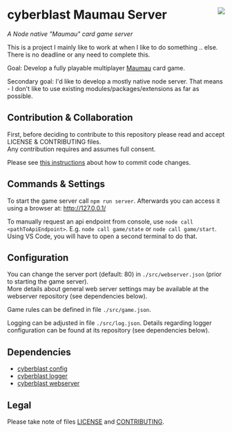 # cyberblast Maumau Server <img src="https://raw.githubusercontent.com/cyberblast/MaumauServer/dev/src/web/favicon.ico" align="right" />

_A Node native "Maumau" card game server_

This is a project I mainly like to work at when I like to do something .. else. There is no deadline or any need to complete this.

Goal: Develop a fully playable multiplayer [Maumau](https://en.wikipedia.org/wiki/Mau-Mau_(card_game)) card game.

Secondary goal: I'd like to develop a mostly native node server. That means - I don't like to use existing modules/packages/extensions as far as possible.

## Contribution & Collaboration

First, before deciding to contribute to this repository please read and accept LICENSE & CONTRIBUTING files.  
Any contribution requires and assumes full consent.

Please see [this instructions](https://github.com/cyberblast/MaumauServer/wiki/Contribution-&-Collaboration) about how to commit code changes.

## Commands & Settings

To start the game server call `npm run server`. Afterwards you can access it using a browser at: http://127.0.0.1/

To manually request an api endpoint from console, use `node call <pathToApiEndpoint>`. E.g. `node call game/state` or `node call game/start`.  
Using VS Code, you will have to open a second terminal to do that. 

## Configuration

You can change the server port (default: 80) in `./src/webserver.json` (prior to starting the game server).  
More details about general web server settings may be available at the webserver repository (see dependencies below).

Game rules can be defined in file `./src/game.json`.

Logging can be adjusted in file `./src/log.json`.
Details regarding logger configuration can be found at its repository (see dependencies below).

## Dependencies

* [cyberblast config](https://github.com/cyberblast/config)
* [cyberblast logger](https://github.com/cyberblast/logger)
* [cyberblast webserver](https://github.com/cyberblast/WebServer)

## Legal

Please take note of files [LICENSE](https://raw.githubusercontent.com/cyberblast/MaumauServer/master/LICENSE) and [CONTRIBUTING](https://raw.githubusercontent.com/cyberblast/MaumauServer/master/CONTRIBUTING).
